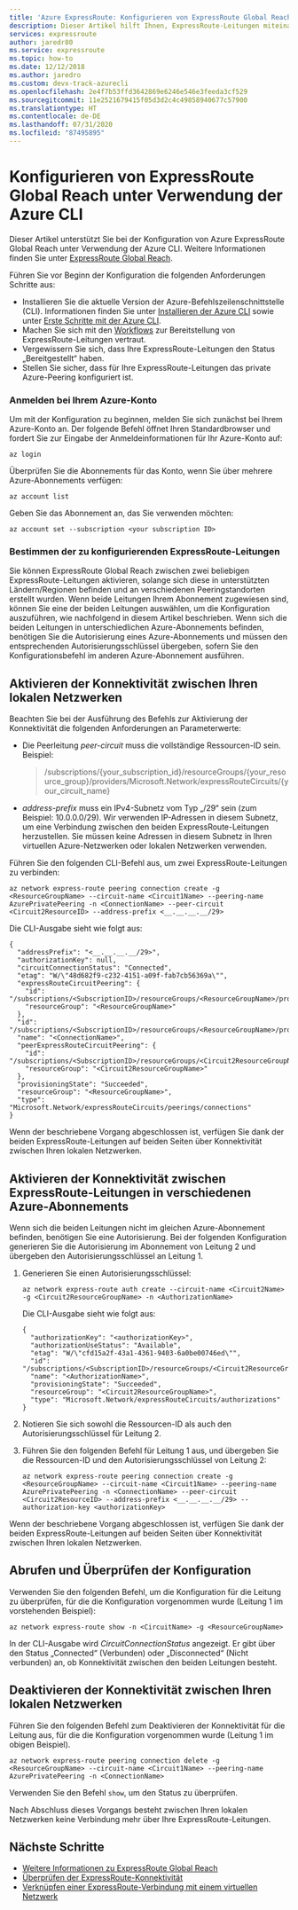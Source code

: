 ```yaml
---
title: 'Azure ExpressRoute: Konfigurieren von ExpressRoute Global Reach: Befehlszeilenschnittstelle (CLI)'
description: Dieser Artikel hilft Ihnen, ExpressRoute-Leitungen miteinander zu verbinden, um ein privates Netzwerk zwischen Ihren lokalen Netzwerken aufzubauen und Global Reach zu aktivieren.
services: expressroute
author: jaredr80
ms.service: expressroute
ms.topic: how-to
ms.date: 12/12/2018
ms.author: jaredro
ms.custom: devx-track-azurecli
ms.openlocfilehash: 2e4f7b53ffd3642869e6246e546e3feeda3cf529
ms.sourcegitcommit: 11e2521679415f05d3d2c4c49858940677c57900
ms.translationtype: HT
ms.contentlocale: de-DE
ms.lasthandoff: 07/31/2020
ms.locfileid: "87495895"
---
```

# <a name="configure-expressroute-global-reach-by-using-the-azure-cli"></a>Konfigurieren von ExpressRoute Global Reach unter Verwendung der Azure CLI

Dieser Artikel unterstützt Sie bei der Konfiguration von Azure ExpressRoute Global Reach unter Verwendung der Azure CLI. Weitere Informationen finden Sie unter [ExpressRoute Global Reach](expressroute-global-reach.md).
 
Führen Sie vor Beginn der Konfiguration die folgenden Anforderungen Schritte aus:

* Installieren Sie die aktuelle Version der Azure-Befehlszeilenschnittstelle (CLI). Informationen finden Sie unter [Installieren der Azure CLI](/cli/azure/install-azure-cli) sowie unter [Erste Schritte mit der Azure CLI](/cli/azure/get-started-with-azure-cli).
* Machen Sie sich mit den [Workflows](expressroute-workflows.md) zur Bereitstellung von ExpressRoute-Leitungen vertraut.
* Vergewissern Sie sich, dass Ihre ExpressRoute-Leitungen den Status „Bereitgestellt“ haben.
* Stellen Sie sicher, dass für Ihre ExpressRoute-Leitungen das private Azure-Peering konfiguriert ist.  

### <a name="sign-in-to-your-azure-account"></a>Anmelden bei Ihrem Azure-Konto

Um mit der Konfiguration zu beginnen, melden Sie sich zunächst bei Ihrem Azure-Konto an. Der folgende Befehl öffnet Ihren Standardbrowser und fordert Sie zur Eingabe der Anmeldeinformationen für Ihr Azure-Konto auf:  

```azurecli
az login
```

Überprüfen Sie die Abonnements für das Konto, wenn Sie über mehrere Azure-Abonnements verfügen:

```azurecli
az account list
```

Geben Sie das Abonnement an, das Sie verwenden möchten:

```azurecli
az account set --subscription <your subscription ID>
```

### <a name="identify-your-expressroute-circuits-for-configuration"></a>Bestimmen der zu konfigurierenden ExpressRoute-Leitungen

Sie können ExpressRoute Global Reach zwischen zwei beliebigen ExpressRoute-Leitungen aktivieren, solange sich diese in unterstützten Ländern/Regionen befinden und an verschiedenen Peeringstandorten erstellt wurden. Wenn beide Leitungen Ihrem Abonnement zugewiesen sind, können Sie eine der beiden Leitungen auswählen, um die Konfiguration auszuführen, wie nachfolgend in diesem Artikel beschrieben. Wenn sich die beiden Leitungen in unterschiedlichen Azure-Abonnements befinden, benötigen Sie die Autorisierung eines Azure-Abonnements und müssen den entsprechenden Autorisierungsschlüssel übergeben, sofern Sie den Konfigurationsbefehl im anderen Azure-Abonnement ausführen.

## <a name="enable-connectivity-between-your-on-premises-networks"></a>Aktivieren der Konnektivität zwischen Ihren lokalen Netzwerken

Beachten Sie bei der Ausführung des Befehls zur Aktivierung der Konnektivität die folgenden Anforderungen an Parameterwerte:

* Die Peerleitung *peer-circuit* muss die vollständige Ressourcen-ID sein. Beispiel:

  > /subscriptions/{your_subscription_id}/resourceGroups/{your_resource_group}/providers/Microsoft.Network/expressRouteCircuits/{your_circuit_name}

* *address-prefix* muss ein IPv4-Subnetz vom Typ „/29“ sein (zum Beispiel: 10.0.0.0/29). Wir verwenden IP-Adressen in diesem Subnetz, um eine Verbindung zwischen den beiden ExpressRoute-Leitungen herzustellen. Sie müssen keine Adressen in diesem Subnetz in Ihren virtuellen Azure-Netzwerken oder lokalen Netzwerken verwenden.

Führen Sie den folgenden CLI-Befehl aus, um zwei ExpressRoute-Leitungen zu verbinden:

```azurecli
az network express-route peering connection create -g <ResourceGroupName> --circuit-name <Circuit1Name> --peering-name AzurePrivatePeering -n <ConnectionName> --peer-circuit <Circuit2ResourceID> --address-prefix <__.__.__.__/29>
```

Die CLI-Ausgabe sieht wie folgt aus:

```output
{
  "addressPrefix": "<__.__.__.__/29>",
  "authorizationKey": null,
  "circuitConnectionStatus": "Connected",
  "etag": "W/\"48d682f9-c232-4151-a09f-fab7cb56369a\"",
  "expressRouteCircuitPeering": {
    "id": "/subscriptions/<SubscriptionID>/resourceGroups/<ResourceGroupName>/providers/Microsoft.Network/expressRouteCircuits/<Circuit1Name>/peerings/AzurePrivatePeering",
    "resourceGroup": "<ResourceGroupName>"
  },
  "id": "/subscriptions/<SubscriptionID>/resourceGroups/<ResourceGroupName>/providers/Microsoft.Network/expressRouteCircuits/<Circuit1Name>/peerings/AzurePrivatePeering/connections/<ConnectionName>",
  "name": "<ConnectionName>",
  "peerExpressRouteCircuitPeering": {
    "id": "/subscriptions/<SubscriptionID>/resourceGroups/<Circuit2ResourceGroupName>/providers/Microsoft.Network/expressRouteCircuits/<Circuit2Name>/peerings/AzurePrivatePeering",
    "resourceGroup": "<Circuit2ResourceGroupName>"
  },
  "provisioningState": "Succeeded",
  "resourceGroup": "<ResourceGroupName>",
  "type": "Microsoft.Network/expressRouteCircuits/peerings/connections"
}
```

Wenn der beschriebene Vorgang abgeschlossen ist, verfügen Sie dank der beiden ExpressRoute-Leitungen auf beiden Seiten über Konnektivität zwischen Ihren lokalen Netzwerken.

## <a name="enable-connectivity-between-expressroute-circuits-in-different-azure-subscriptions"></a>Aktivieren der Konnektivität zwischen ExpressRoute-Leitungen in verschiedenen Azure-Abonnements

Wenn sich die beiden Leitungen nicht im gleichen Azure-Abonnement befinden, benötigen Sie eine Autorisierung. Bei der folgenden Konfiguration generieren Sie die Autorisierung im Abonnement von Leitung 2 und übergeben den Autorisierungsschlüssel an Leitung 1.

1. Generieren Sie einen Autorisierungsschlüssel:

   ```azurecli
   az network express-route auth create --circuit-name <Circuit2Name> -g <Circuit2ResourceGroupName> -n <AuthorizationName>
   ```

   Die CLI-Ausgabe sieht wie folgt aus:

   ```output
   {
     "authorizationKey": "<authorizationKey>",
     "authorizationUseStatus": "Available",
     "etag": "W/\"cfd15a2f-43a1-4361-9403-6a0be00746ed\"",
     "id": "/subscriptions/<SubscriptionID>/resourceGroups/<Circuit2ResourceGroupName>/providers/Microsoft.Network/expressRouteCircuits/<Circuit2Name>/authorizations/<AuthorizationName>",
     "name": "<AuthorizationName>",
     "provisioningState": "Succeeded",
     "resourceGroup": "<Circuit2ResourceGroupName>",
     "type": "Microsoft.Network/expressRouteCircuits/authorizations"
   }
   ```

1. Notieren Sie sich sowohl die Ressourcen-ID als auch den Autorisierungsschlüssel für Leitung 2.

1. Führen Sie den folgenden Befehl für Leitung 1 aus, und übergeben Sie die Ressourcen-ID und den Autorisierungsschlüssel von Leitung 2:

   ```azurecli
   az network express-route peering connection create -g <ResourceGroupName> --circuit-name <Circuit1Name> --peering-name AzurePrivatePeering -n <ConnectionName> --peer-circuit <Circuit2ResourceID> --address-prefix <__.__.__.__/29> --authorization-key <authorizationKey>
   ```

Wenn der beschriebene Vorgang abgeschlossen ist, verfügen Sie dank der beiden ExpressRoute-Leitungen auf beiden Seiten über Konnektivität zwischen Ihren lokalen Netzwerken.

## <a name="get-and-verify-the-configuration"></a>Abrufen und Überprüfen der Konfiguration

Verwenden Sie den folgenden Befehl, um die Konfiguration für die Leitung zu überprüfen, für die die Konfiguration vorgenommen wurde (Leitung 1 im vorstehenden Beispiel):

```azurecli
az network express-route show -n <CircuitName> -g <ResourceGroupName>
```

In der CLI-Ausgabe wird *CircuitConnectionStatus* angezeigt. Er gibt über den Status „Connected“ (Verbunden) oder „Disconnected“ (Nicht verbunden) an, ob Konnektivität zwischen den beiden Leitungen besteht. 

## <a name="disable-connectivity-between-your-on-premises-networks"></a>Deaktivieren der Konnektivität zwischen Ihren lokalen Netzwerken

Führen Sie den folgenden Befehl zum Deaktivieren der Konnektivität für die Leitung aus, für die die Konfiguration vorgenommen wurde (Leitung 1 im obigen Beispiel).

```azurecli
az network express-route peering connection delete -g <ResourceGroupName> --circuit-name <Circuit1Name> --peering-name AzurePrivatePeering -n <ConnectionName>
```

Verwenden Sie den Befehl ```show```, um den Status zu überprüfen.

Nach Abschluss dieses Vorgangs besteht zwischen Ihren lokalen Netzwerken keine Verbindung mehr über Ihre ExpressRoute-Leitungen.

## <a name="next-steps"></a>Nächste Schritte

* [Weitere Informationen zu ExpressRoute Global Reach](expressroute-global-reach.md)
* [Überprüfen der ExpressRoute-Konnektivität](expressroute-troubleshooting-expressroute-overview.md)
* [Verknüpfen einer ExpressRoute-Verbindung mit einem virtuellen Netzwerk](expressroute-howto-linkvnet-arm.md)
